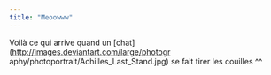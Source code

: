 ```yaml
---
title: "Meoowww"
---
```


Voilà ce qui arrive quand un [chat](http://images.deviantart.com/large/photogr
aphy/photoportrait/Achilles_Last_Stand.jpg) se fait tirer les couilles ^^

